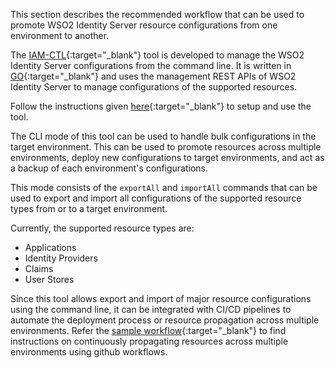 This section describes the recommended workflow that can be used to promote WSO2 Identity Server resource configurations from one environment to another. 

The [IAM-CTL](https://github.com/wso2-extensions/identity-tools-cli){:target="_blank"} tool is developed to manage the WSO2 Identity Server configurations from the command line. It is written in [GO](https://go.dev/){:target="_blank"} and uses the management REST APIs of WSO2 Identity Server to manage configurations of the supported resources. 

Follow the instructions given [here](https://github.com/wso2-extensions/identity-tools-cli/tree/master){:target="_blank"} to setup and use the tool.


The CLI mode of this tool can be used to handle bulk configurations in the target environment. This can be used to promote resources across multiple environments, deploy new configurations to target environments, and act as a backup of each environment's configurations.

This mode consists of the `exportAll` and `importAll` commands that can be used to export and import all configurations of the supported resource types from or to a target environment.

Currently, the supported resource types are:

- Applications
- Identity Providers
- Claims
- User Stores

Since this tool allows export and import of major resource configurations using the command line, it can be integrated with CI/CD pipelines to automate the deployment process or resource propagation across multiple environments. Refer the [sample workflow](https://github.com/wso2-extensions/identity-tools-cli/blob/master/docs/resource-propagation.md){:target="_blank"} to find instructions on continuously propagating resources across multiple environments using github workflows.